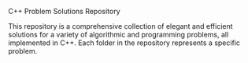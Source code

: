 C++ Problem Solutions Repository

This repository is a comprehensive collection of elegant and efficient solutions for a variety of algorithmic and programming problems, all implemented in C++. Each folder in the repository represents a specific problem.
